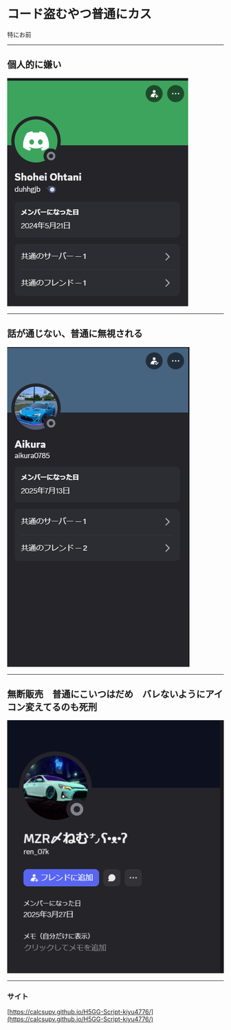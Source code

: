 # コード盗むやつ普通にカス

特にお前

---

## 個人的に嫌い
![個人的に嫌い](https://raw.githubusercontent.com/calcsupv/H5GG-Script-kiyu4776/main/%7BC5ABAFD7-3C1A-492C-B758-51605AACA953%7D.png)

---

## 話が通じない、普通に無視される
![話が通じない、普通に無視](https://raw.githubusercontent.com/calcsupv/H5GG-Script-kiyu4776/main/%7BBA8DB93C-5F96-4B43-8D0D-FEA1F101960B%7D.png)

---

## 無断販売　普通にこいつはだめ　バレないようにアイコン変えてるのも死刑
![無断販売　普通にこいつはだめ](https://raw.githubusercontent.com/calcsupv/H5GG-Script-kiyu4776/main/%7B97E3C3EC-6490-4CA7-80A5-252CF1742957%7D.png)

---

### サイト
 [https://calcsupv.github.io/H5GG-Script-kiyu4776/](https://calcsupv.github.io/H5GG-Script-kiyu4776/)
